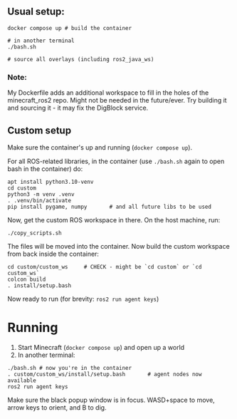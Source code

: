 

## Usual setup:
```
docker compose up # build the container

# in another terminal
./bash.sh

# source all overlays (including ros2_java_ws)

```
### Note:
My Dockerfile adds an additional workspace to fill in the holes of the minecraft_ros2 repo. Might not be needed in the future/ever. Try building it and sourcing it - it may fix the DigBlock service.



## Custom setup
Make sure the container's up and running (`docker compose up`).

For all ROS-related libraries, in the container (use `./bash.sh` again to open bash in the container) do:
```
apt install python3.10-venv
cd custom
python3 -m venv .venv
. .venv/bin/activate
pip install pygame, numpy       # and all future libs to be used
```
Now, get the custom ROS workspace in there. On the host machine, run:
```
./copy_scripts.sh
```
The files will be moved into the container. Now build the custom workspace from back inside the container:
```
cd custom/custom_ws     # CHECK - might be `cd custom` or `cd custom_ws`
colcon build
. install/setup.bash
```
Now ready to run (for brevity: `ros2 run agent keys`)



# Running
1. Start Minecraft (`docker compose up`) and open up a world
2. In another terminal:
```
./bash.sh # now you're in the container
. custom/custom_ws/install/setup.bash       # agent nodes now available
ros2 run agent keys
```
Make sure the black popup window is in focus. WASD+space to move, arrow keys to orient, and B to dig.
